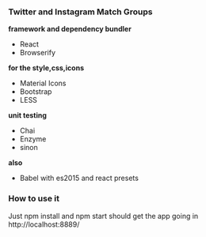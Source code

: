 
### Twitter and Instagram Match Groups

  **framework and dependency bundler**
  
  - React
  - Browserify


  **for the style,css,icons**
  
  - Material Icons
  - Bootstrap
  - LESS


  **unit testing**

  - Chai
  - Enzyme
  - sinon


   **also**
   
  -  Babel with es2015 and react presets


### How to use it

  Just npm install and npm start should get the app going in http://localhost:8889/


